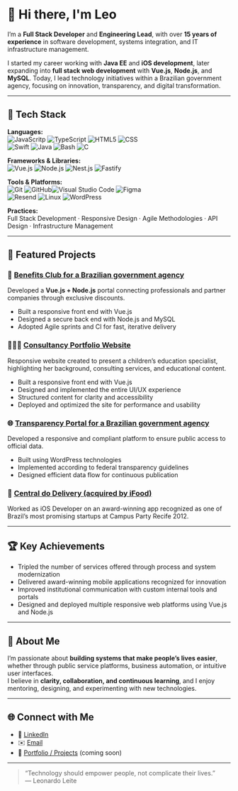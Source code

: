 # 👋 Hi there, I'm Leo

I’m a **Full Stack Developer** and **Engineering Lead**, with over **15 years of experience** in software development, systems integration, and IT infrastructure management.

I started my career working with **Java EE** and **iOS development**, later expanding into **full stack web development** with **Vue.js**, **Node.js**, and **MySQL**. Today, I lead technology initiatives within a Brazilian government agency, focusing on innovation, transparency, and digital transformation.

---

## 🧠 Tech Stack

**Languages:**  
![JavaScritp](https://img.shields.io/badge/JavaScript-F7DF1E.svg?style=for-the-badge&logo=JavaScript&logoColor=black) ![TypeScript](https://img.shields.io/badge/TypeScript-3178C6.svg?style=for-the-badge&logo=TypeScript&logoColor=white) ![HTML5](https://img.shields.io/badge/HTML5-E34F26.svg?style=for-the-badge&logo=HTML5&logoColor=white) ![CSS](https://img.shields.io/badge/CSS-663399.svg?style=for-the-badge&logo=CSS&logoColor=white)  
![Swift](https://img.shields.io/badge/Swift-F05138.svg?style=for-the-badge&logo=Swift&logoColor=white) ![Java](https://img.shields.io/badge/java-%23ED8B00.svg?style=for-the-badge&logo=openjdk&logoColor=white) ![Bash](https://img.shields.io/badge/GNU%20Bash-4EAA25.svg?style=for-the-badge&logo=GNU-Bash&logoColor=white) ![C](https://img.shields.io/badge/c-%2300599C.svg?style=for-the-badge&logo=c&logoColor=white)   

**Frameworks & Libraries:**  
![Vue.js](https://img.shields.io/badge/vuejs-%2335495e.svg?style=for-the-badge&logo=vuedotjs&logoColor=%234FC08D) ![Node.js](https://img.shields.io/badge/Node.js-5FA04E.svg?style=for-the-badge&logo=nodedotjs&logoColor=white) ![Nest.js](https://img.shields.io/badge/NestJS-E0234E.svg?style=for-the-badge&logo=NestJS&logoColor=white) ![Fastify](https://img.shields.io/badge/Fastify-000000.svg?style=for-the-badge&logo=Fastify&logoColor=white)

**Tools & Platforms:**  
![Git](https://img.shields.io/badge/git-%23F05033.svg?style=for-the-badge&logo=git&logoColor=white) ![GitHub](https://img.shields.io/badge/github-%23121011.svg?style=for-the-badge&logo=github&logoColor=white)![Visual Studio Code](https://img.shields.io/badge/Visual%20Studio%20Code-0078d7.svg?style=for-the-badge&logo=visual-studio-code&logoColor=white) ![Figma](https://img.shields.io/badge/figma-%23F24E1E.svg?style=for-the-badge&logo=figma&logoColor=white)  
![Resend](https://img.shields.io/badge/Resend-000000.svg?style=for-the-badge&logo=Resend&logoColor=white) ![Linux](https://img.shields.io/badge/Linux-FCC624?style=for-the-badge&logo=linux&logoColor=black) ![WordPress](https://img.shields.io/badge/WordPress-%23117AC9.svg?style=for-the-badge&logo=WordPress&logoColor=white)

**Practices:**  
Full Stack Development · Responsive Design · Agile Methodologies · API Design · Infrastructure Management  

---

## 🚀 Featured Projects

### 🧩 [Benefits Club for a Brazilian government agency](#)
Developed a **Vue.js + Node.js** portal connecting professionals and partner companies through exclusive discounts.  
- Built a responsive front end with Vue.js  
- Designed a secure back end with Node.js and MySQL  
- Adopted Agile sprints and CI for fast, iterative delivery  

### 👩🏼‍🏫 [Consultancy Portfolio Website](#)
Responsive website created to present a children’s education specialist, highlighting her background, consulting services, and educational content.
- Built a responsive front end with Vue.js
- Designed and implemented the entire UI/UX experience
- Structured content for clarity and accessibility
- Deployed and optimized the site for performance and usability

### 🌐 [Transparency Portal for a Brazilian government agency](#)
Developed a responsive and compliant platform to ensure public access to official data.  
- Built using WordPress technologies
- Implemented according to federal transparency guidelines  
- Designed efficient data flow for continuous publication  

### 📱 [Central do Delivery (acquired by iFood)](#)
Worked as iOS Developer on an award-winning app recognized as one of Brazil’s most promising startups at Campus Party Recife 2012.  

---

## 🏆 Key Achievements

- Tripled the number of services offered through process and system modernization  
- Delivered award-winning mobile applications recognized for innovation  
- Improved institutional communication with custom internal tools and portals  
- Designed and deployed multiple responsive web platforms using Vue.js and Node.js  

---

## 💬 About Me

I’m passionate about **building systems that make people’s lives easier**, whether through public service platforms, business automation, or intuitive user interfaces.  
I believe in **clarity, collaboration, and continuous learning**, and I enjoy mentoring, designing, and experimenting with new technologies.

---

## 🌐 Connect with Me

- 🔗 [LinkedIn](https://linkedin.com/in/lableite)  
- ✉️ [Email](mailto:leonardo@faseconsultoria.tec.br)  
- 💼 [Portfolio / Projects](#) (coming soon)  

---

> “Technology should empower people, not complicate their lives.”  
> — Leonardo Leite
